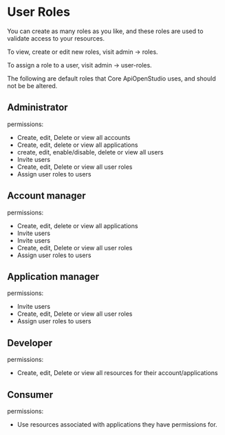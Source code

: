 User Roles
==========

You can create as many roles as you like, and these roles are used to validate access to your resources.

To view, create or edit new roles, visit admin -> roles.

To assign a role to a user, visit admin -> user-roles.

The following are default roles that Core ApiOpenStudio uses, and should not be be altered.

Administrator
-------------

permissions:

* Create, edit, Delete or view all accounts
* Create, edit, delete or view all applications
* create, edit, enable/disable, delete or view all users
* Invite users
* Create, edit, Delete or view all user roles
* Assign user roles to users

Account manager
---------------

permissions:

* Create, edit, delete or view all applications
* Invite users
* Invite users
* Create, edit, Delete or view all user roles
* Assign user roles to users

Application manager
-------------------

permissions:

* Invite users
* Create, edit, Delete or view all user roles
* Assign user roles to users

Developer
---------

permissions:

* Create, edit, Delete or view all resources for their account/applications

Consumer
--------

permissions:

* Use resources associated with applications they have permissions for.
